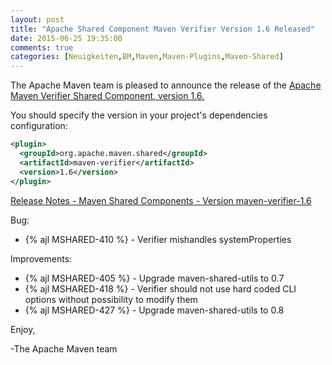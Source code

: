 ```yaml
---
layout: post
title: "Apache Shared Component Maven Verifier Version 1.6 Released"
date: 2015-06-25 19:35:00
comments: true
categories: [Neuigkeiten,BM,Maven,Maven-Plugins,Maven-Shared]
---
```

The Apache Maven team is pleased to announce the release of the 
[Apache Maven Verifier Shared Component, version 1.6.](http://maven.apache.org/shared/maven-verifier/)

You should specify the version in your project's dependencies configuration:

``` xml
<plugin>
  <groupId>org.apache.maven.shared</groupId>
  <artifactId>maven-verifier</artifactId>
  <version>1.6</version>
</plugin>
``` 

<!-- more -->


[Release Notes - Maven Shared Components - Version maven-verifier-1.6](https://issues.apache.org/jira/secure/ReleaseNote.jspa?projectId=12317922&version=12331401)


Bug:

 * {% ajl MSHARED-410 %} - Verifier mishandles systemProperties

Improvements:

 * {% ajl MSHARED-405 %} - Upgrade maven-shared-utils to 0.7
 * {% ajl MSHARED-418 %} - Verifier should not use hard coded CLI options without possibility to modify them
 * {% ajl MSHARED-427 %} - Upgrade maven-shared-utils to 0.8

Enjoy,

-The Apache Maven team
